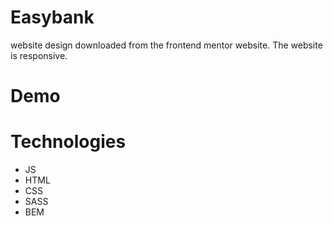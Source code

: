 
# Easybank
website design downloaded from the frontend mentor website.
The website is responsive.

# Demo


# Technologies
- JS
- HTML
- CSS
- SASS
- BEM
